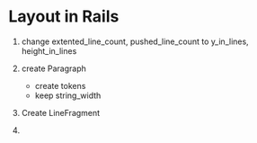 # Layout in Rails

1. change extented_line_count, pushed_line_count
  to y_in_lines, height_in_lines

1. create Paragraph
    - create tokens
    - keep string_width

1. Create LineFragment
1. 